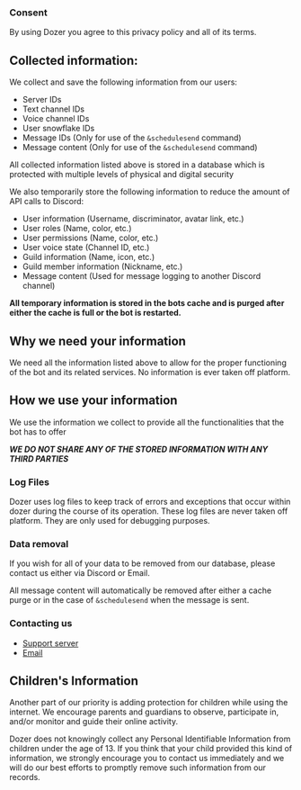 ### Consent 
By using Dozer you agree to this privacy policy and all of its terms.

## Collected information:
We collect and save the following information from our users:
- Server IDs 
- Text channel IDs
- Voice channel IDs
- User snowflake IDs
- Message IDs (Only for use of the `&schedulesend` command)
- Message content (Only for use of the `&schedulesend` command)

All collected information listed above is stored in a database which is protected with multiple levels of physical and digital security

We also temporarily store the following information to reduce the amount of API calls to Discord:
- User information (Username, discriminator, avatar link, etc.)
- User roles (Name, color, etc.)
- User permissions (Name, color, etc.)
- User voice state (Channel ID, etc.)
- Guild information (Name, icon, etc.)
- Guild member information (Nickname, etc.)
- Message content (Used for message logging to another Discord channel)

**All temporary information is stored in the bots cache and is purged after either the cache is full or the bot is restarted.**

## Why we need your information
We need all the information listed above to allow for the proper functioning of the bot and its related services.
No information is ever taken off platform.

## How we use your information
We use the information we collect to provide all the functionalities that the bot has to offer

***WE DO NOT SHARE ANY OF THE STORED INFORMATION WITH ANY THIRD PARTIES***

### Log Files
Dozer uses log files to keep track of errors and exceptions that occur within dozer during the course of its operation.
These log files are never taken off platform. They are only used for debugging purposes.

### Data removal
If you wish for all of your data to be removed from our database, please contact us either via Discord or Email.

All message content will automatically be removed after either a cache purge or in the case of `&schedulesend` when the message is sent. 

### Contacting us
- [Support server](https://discord.gg/Y6RFJfhr43)
- [Email](mailto:tweirtx+dozer@gmail.com)


## Children's Information
Another part of our priority is adding protection for children while using the internet. We encourage parents and guardians to observe, participate in, and/or monitor and guide their online activity.

Dozer does not knowingly collect any Personal Identifiable Information from children under the age of 13. If you think that your child provided this kind of information, we strongly encourage you to contact us immediately and we will do our best efforts to promptly remove such information from our records.